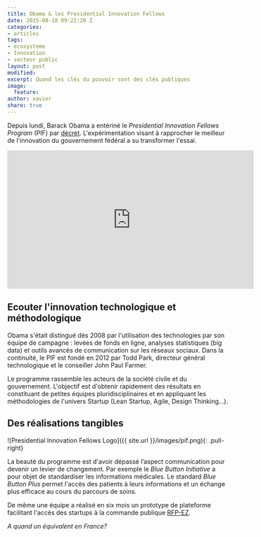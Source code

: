 ```yaml
---
title: Obama & les Presidential Innovation Fellows
date: 2015-08-18 09:22:20 Z
categories:
- articles
tags:
- ecosysteme
- Innovation
- secteur public
layout: post
modified: 
excerpt: Quand les clés du pouvoir sont des clés publiques
image:
  feature: 
author: xavier
share: true
---
```


Depuis lundi, Barack Obama a entériné le _Presidential Innovation Fellows Program_ (PIF) par [décret](https://www.whitehouse.gov/the-press-office/2015/08/17/executive-order-presidential-innovation-fellows-program). L'expérimentation visant à rapprocher le meilleur de l'innovation du gouvernement fédéral a su transformer l'essai.

<iframe width="560" height="315" src="http://www.youtube.com/embed/3P5UFV8d364" frameborder="0"> </iframe>

## Ecouter l'innovation technologique et méthodologique

Obama s'était distingué dès 2008 par l'utilisation des technologies par son équipe de campagne : levées de fonds en ligne, analyses statistiques (big data) et outils avancés de communication sur les réseaux sociaux. Dans la continuité, le PIF est fondé en 2012 par Todd Park, directeur général technologique et le conseiller John Paul Farmer.

Le programme rassemble les acteurs de la société civile et du gouvernement. L'objectif est d'obtenir rapidement des résultats en constituant de petites équipes pluridisciplinaires et en appliquant les méthodologies de l'univers Startup (Lean Startup, Agile, Design Thinking...).

## Des réalisations tangibles 

![Presidential Innovation Fellows Logo]({{ site.url }}/images/pif.png){: .pull-right}

La beauté du programme est d'avoir dépassé l’aspect communication pour devenir un levier de changement. Par exemple le _Blue Button Initiative_ a pour objet de standardiser les informations médicales. Le standard _Blue Button Plus_ permet l'accès des patients à leurs informations et un échange plus efficace au cours du parcours de soins. 

De même une équipe a réalisé en six mois un prototype de plateforme facilitant l'accès des startups à la commande publique [RFP-EZ](https://18f.gsa.gov/rfpez/). 

*A quand un équivalent en France?*

